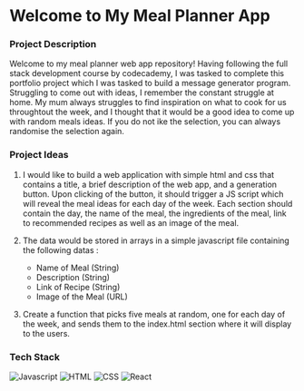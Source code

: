# Welcome to My Meal Planner App

### Project Description
Welcome to my meal planner web app repository! Having following the full stack development course by codecademy, I was tasked to complete this portfolio project which I was tasked to build a message generator program. Struggling to come out with ideas, I remember the constant struggle at home. My mum always struggles to find inspiration on what to cook for us throughtout the week, and I thought that it would be a good idea to come up with random meals ideas. If you do not ike the selection, you can always randomise the selection again. 

### Project Ideas
1. I would like to build a web application with simple html and css that contains a title, a brief description of the web app, and a generation button. Upon clicking of the button, it should trigger a JS script which will reveal the meal ideas for each day of the week. Each section should contain the day, the name of the meal, the ingredients of the meal, link to recommended recipes as well as an image of the meal. 

2. The data would be stored in arrays in a simple javascript file containing the following datas :
    - Name of Meal (String)
    - Description (String)
    - Link of Recipe (String)
    - Image of the Meal (URL)

3. Create a function that picks five meals at random, one for each day of the week, and sends them to the index.html section where it will display to the users. 

### Tech Stack 
<p>
<img alt = "Javascript" src = "https://img.shields.io/badge/Javascript-F7DF1E?logo=javascript&logoColor=black&style=flat"/>
<img alt = "HTML" src = "https://img.shields.io/badge/HTML-E34F26?logo=html5&logoColor=black&style=flat"/>
<img alt = "CSS" src = "https://img.shields.io/badge/CSS-1572B6?logo=css&logoColor=black&style=flat"/>
<img alt = "React" src = "https://img.shields.io/badge/React-61DAFB?logo=react&logoColor=black&style=flat"/>
</p>
